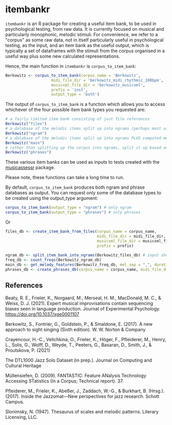 # itembankr

`itembankr` is an R package for creating a useful item bank, to be used in psychological testing, from raw data. 
It is currently focused on musical and particularly monophonic, melodic stimuli.
For convenience, we refer to a "corpus" as some raw data, not in itself particularly useful in psychological testing, as the input, and an item bank as the useful output, which is typically a set of dataframes with the stimuli from the corpus organised in a useful way plus some new calculated representations.

Hence, the main function in `itembankr` is `corpus_to_item_bank`:

``` r
Berkowitz <- corpus_to_item_bank(corpus_name = 'Berkowitz',
                    midi_file_dir = 'berkowitz_midi_rhythmic_100bpm',
                    musicxml_file_dir = 'berkowitz_musicxml',
                    prefix = 'inst',
                    output_type = 'both')
```

The output of `corpus_to_item_bank` is a function which allows you to access whichever of the four possible item bank types you requested are:

``` r
# a fairly limited item bank consisting of just file references
Berkowitz("files")
# a database of the melodic items split up into ngrams (perhaps most useful for arrhythmic usage)
Berkowitz("ngram")
# a database of the melodic items split up into ngrams PLUS computed melodic features
Berkowitz("main")
# rather than splitting up the corpus into ngrams, split it up based on (a rather crude approximation of) phrase boundaries. this is perhaps more useful for rhythmic usage.
Berkowitz("phrases")
```

These various item banks can be used as inputs to tests created with the [musicassessr](https://github.com/syntheso/musicassessr) package.

Please note, these functions can take a long time to run.

By default, `corpus_to_item_bank` produces both ngram and phrase databases as output. You can request only some of the database types to be created using the output_type argument:

``` r
corpus_to_item_bank(output_type = "ngram") # only ngram
corpus_to_item_bank(output_type = "phrases") # only phrases

```

Or 

``` r
files_db <- create_item_bank_from_files(corpus_name = corpus_name,
                                        midi_file_dir = midi_file_dir,
                                        musicxml_file_dir = musicxml_file_dir,
                                        prefix = prefix)
                                        
ngram_db <- split_item_bank_into_ngrams(Berkowitz_files_db) # input should be a files db
freq_db <- count_freqs(Berkowitz_ngram_db) 
main_db <- get_melody_features(Berkowitz_freq_db, mel_sep = ",", durationMeasures = TRUE)
phrases_db <- create_phrases_db(corpus_name = corpus_name, midi_file_dir = add_prefix(paste0('item_banks/', corpus_name, '/', midi_file_dir), prefix), prefix = prefix)

```

## References

Beaty, R. E., Frieler, K., Norgaard, M., Merseal, H. M., MacDonald, M. C., & Weiss, D. J. (2021). Expert musical improvisations contain sequencing biases seen in language production. Journal of Experimental Psychology. https://doi.org/10.1037/xge0001107

Berkowitz, S., Fontrier, G., Goldstein, P., & Smaldone, E. (2017). A new approach to sight singing (Sixth edition). W. W. Norton & Company

Crayencour, H.-C., Velichkina, O., Frieler, K., Höger, F., Pfleiderer, M., Henry, L., Solis, G., Wolff, D., Weyde, T., Peeters, G., Basaran, D., Smith, J., & Proutskova, P. (2021)

The DTL1000 Jazz Solo Dataset (in prep.). Journal on Computing and Cultural Heritage

Müllensiefen, D. (2009). FANTASTIC: Feature ANalysis Technology Accessing STatistics (In a Corpus; Technical report). 37.

Pfleiderer, M., Frieler, K., Abeßer, J., Zaddach, W.-G., & Burkhart, B. (Hrsg.). (2017). Inside the Jazzomat—New perspectives for jazz research. Schott Campus.

Slonimsky, N. (1947). Thesaurus of scales and melodic patterns. Literary Licensing, LLC.

